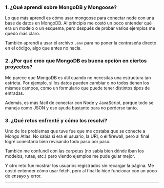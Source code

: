 ### 1. ¿Qué aprendí sobre MongoDB y Mongoose?

Lo que más aprendí es cómo usar mongoose para conectar node con una base de datos en MongoDB. Al principio me costó un poco entender qué era un modelo o un esquema, pero después de probar varios ejemplos me quedó más claro.

También aprendí a usar el archivo `.env` para no poner la contraseña directo en el código, algo que antes no hacía.

### 2. ¿Por qué creo que MongoDB es buena opción en ciertos proyectos?

Me parece que MongoDB es útil cuando no necesitas una estructura tan estricta. Por ejemplo, si los datos pueden cambiar o no todos tienen los mismos campos, como un formulario que puede tener distintos tipos de entradas.

Además, es más fácil de conectar con Node y JavaScript, porque todo se maneja como JSON y eso ayuda bastante para no perderse tanto.

### 3. ¿Qué retos enfrenté y cómo los resolví?

Uno de los problemas que tuve fue que me costaba que se conecte a Mongo Atlas. No sabía si era el usuario, la URI, o el firewall, pero al final logré conectarlo bien revisando todo paso por paso.

También me confundí con las carpetas (no sabía bien dónde iban los modelos, rutas, etc.) pero viendo ejemplos me pude guiar mejor.

Y otro reto fue mostrar los usuarios registrados sin recargar la página. Me costó entender cómo usar fetch, pero al final lo hice funcionar con un poco de ensayo y error.

---
